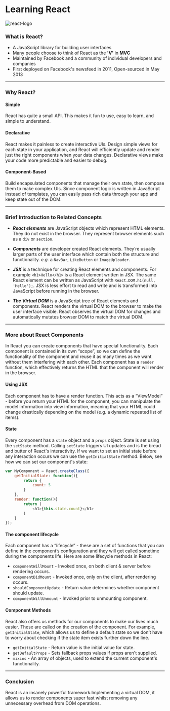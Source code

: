 # Learning React

![react-logo](https://static.oschina.net/uploads/space/2016/0912/074134_YtbD_2903254.png)

### What is React?
* A JavaScript library for building user interfaces
* Many people choose to think of React as the **'V'** in **MVC**
* Maintained by Facebook and a community of individual developers and companies
* First deployed on Facebook's newsfeed in 2011, Open-sourced in May 2013
***

### Why React?
#### Simple
React has quite a small API. This makes it fun to use, easy to learn, and simple to understand.
#### Declarative
React makes it painless to create interactive UIs. Design simple views for each state in your application, and React will efficiently update and render just the right components when your data changes.
Declarative views make your code more predictable and easier to debug.
#### Component-Based
Build encapsulated components that manage their own state, then compose them to make complex UIs.
Since component logic is written in JavaScript instead of templates, you can easily pass rich data through your app and keep state out of the DOM.

***

### Brief Introduction to Related Concepts

* ***React elements*** are JavaScript objects which represent HTML elements. They do not exist in the browser. They represent browser elements such as a `div` or `section`.

* ***Components*** are developer created React elements. They’re usually larger parts of the user interface which contain both the structure and functionality.  *e.g.* a `NavBar`, `LikeButton` or `ImageUploader`.

* ***JSX*** is a technique for creating React elements and components. For example `<h1>Hello</h1>` is a React element written in JSX. The same React element can be written as JavaScript with `React.DOM.h1(null, 'Hello');`. JSX is less effort to read and write and is transformed into JavaScript before running in the browser.

* ***The Virtual DOM*** is a JavaScript tree of React elements and components. React renders the virtual DOM to the browser to make the user interface visible. React observes the virtual DOM for changes and automatically mutates browser DOM to match the virtual DOM.

***

### More about React Components
In React you can create components that have special functionality. Each component is contained in its own “scope”, so we can define the functionality of the component and reuse it as many times as we want without them interfering with each other.
Each component has a `render` function, which effectively returns the HTML that the component will render in the browser.
#### Using JSX
Each component has to have a render function. This acts as a “ViewModel” - before you return your HTML for the component, you can manipulate the model information into view information, meaning that your HTML could change drastically depending on the model (e.g. a dynamic repeated list of items).
#### State
Every component has a `state` object and a `props` object. State is set using the `setState` method. Calling `setState` triggers UI updates and is the bread and butter of React's interactivity. If we want to set an initial state before any interaction occurs we can use the `getInitialState` method. Below, see how we can set our component's state:

```javascript
var MyComponent = React.createClass({
    getInitialState: function(){
        return {
            count: 5
        }
    },
    render: function(){
        return (
            <h1>{this.state.count}</h1>
        )
    }
});
```

#### The component lifecycle
Each component has a “lifecycle” - these are a set of functions that you can define in the component’s configuration and they will get called sometime during the components life. 
Here are some lifecycle methods in React:
* `componentWillMount` - Invoked once, on both client & server before rendering occurs.
* `componentDidMount` - Invoked once, only on the client, after rendering occurs.
* `shouldComponentUpdate` - Return value determines whether component should update.
* `componentWillUnmount` - Invoked prior to unmounting component.

#### Component Methods
React also offers us methods for our components to make our lives much easier. These are called on the creation of the component. For example, `getInitialState`, which allows us to define a default state so we don’t have to worry about checking if the state item exists further down the line.
* `getInitialState` - Return value is the initial value for state.
* `getDefaultProps` - Sets fallback props values if props aren't supplied.
* `mixins` - An array of objects, used to extend the current component's functionality.

***

### Conclusion
React is an insanely powerful framework.Implementing a virtual DOM, it allows us to render components super fast whilst removing any unnecessary overhead from DOM operations.
